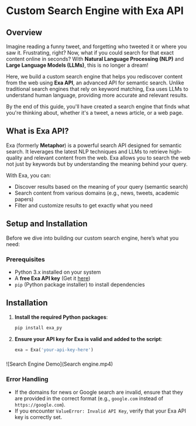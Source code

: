 # Custom Search Engine with Exa API

## Overview

Imagine reading a funny tweet, and forgetting who tweeted it or where you saw it. Frustrating, right? Now, what if you could search for that exact content online in seconds? With **Natural Language Processing (NLP)** and **Large Language Models (LLMs)**, this is no longer a dream!

Here, we build a custom search engine that helps you rediscover content from the web using **Exa API**, an advanced API for semantic search. Unlike traditional search engines that rely on keyword matching, Exa uses LLMs to understand human language, providing more accurate and relevant results.

By the end of this guide, you'll have created a search engine that finds what you're thinking about, whether it's a tweet, a news article, or a web page. 

##  What is Exa API?

Exa (formerly **Metaphor**) is a powerful search API designed for semantic search. It leverages the latest NLP techniques and LLMs to retrieve high-quality and relevant content from the web. Exa allows you to search the web not just by keywords but by understanding the meaning behind your query.

With Exa, you can:
- Discover results based on the meaning of your query (semantic search)
- Search content from various domains (e.g., news, tweets, academic papers)
- Filter and customize results to get exactly what you need

## Setup and Installation

Before we dive into building our custom search engine, here’s what you need:

### Prerequisites

- Python 3.x installed on your system
- A **free Exa API key** (Get it [here](https://exa.ai/))
- `pip` (Python package installer) to install dependencies

## Installation

1. **Install the required Python packages**:

    ```bash
    pip install exa_py
    ```

2. **Ensure your API key for Exa is valid and added to the script**:

    ```python
    exa = Exa('your-api-key-here')
    ```
### 
![Search Engine Demo](Search engine.mp4)


### Error Handling
- If the domains for news or Google search are invalid, ensure that they are provided in the correct format (e.g., `google.com` instead of `https://google.com`).
- If you encounter `ValueError: Invalid API Key`, verify that your Exa API key is correctly set.

